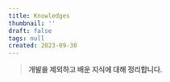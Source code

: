 ```yaml
---
title: Knowledges
thumbnail: ''
draft: false
tags: null
created: 2023-09-30
---
```



 > 
 > **개발을 제외하고 배운 지식에 대해 정리합니다.**
